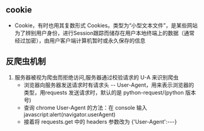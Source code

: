 ## cookie 
+ Cookie，有时也用其复数形式 Cookies。类型为“小型文本文件”，是某些网站为了辨别用户身份，进行Session跟踪而储存在用户本地终端上的数据（通常经过加密），由用户客户端计算机暂时或永久保存的信息

## 反爬虫机制
1. 服务器被视为爬虫而拒绝访问,服务器通过校验请求的 U-A 来识别爬虫
    + 浏览器向服务器发送请求时有请求头 -- User-Agent，用来表示浏览器的类型，用requests 发送请求时，默认的是 python-request/(python 版本号)
    + 查询 chrome User-Agent 的方法：在 console 输入 javascript:alert(navigator.userAgent)
    + 接着将 requests.get 中的 headers 参数改为 {'User-Agent':---}